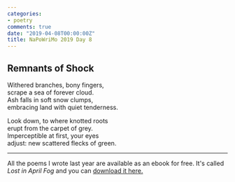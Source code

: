```yaml
---
categories:
- poetry
comments: true
date: "2019-04-08T00:00:00Z"
title: NaPoWriMo 2019 Day 8
---
```

  
  
<h2>Remnants of Shock</h2>  
<!-- /wp:heading -->  

  
<p>Withered branches, bony fingers,<br />scrape a sea of forever cloud.<br />Ash falls in soft snow clumps, <br />embracing land with quiet tenderness. </p>  


  
<p>Look down, to where knotted roots<br />erupt from the carpet of grey. <br />Imperceptible at first, your eyes<br />adjust: new scattered flecks of green.</p>  


 
<hr class="wp-block-separator"/>  
 

   
<p>All the poems I wrote last year are available as an ebook for free. It's called <em>Lost in April Fog </em>and you can <a href="/aprilfog/">download it here. </a></p>  

